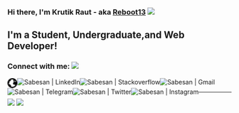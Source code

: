 ### Hi there, I'm Krutik Raut - aka [Reboot13][website] <img src="https://github.com/blackcater/blackcater/raw/master/images/Hi.gif" height="32" />
## I'm a Student, Undergraduate,and Web Developer!


### Connect with me: <img src="https://media.giphy.com/media/LnQjpWaON8nhr21vNW/giphy.gif" height="32">


[<img align="left" alt="Sabesan" height="22px" src="https://raw.githubusercontent.com/iconic/open-iconic/master/svg/globe.svg" />][website]
[<img align="left" alt="Sabesan | LinkedIn" height="22px" src="https://cdn.jsdelivr.net/npm/simple-icons@v3/icons/linkedin.svg" />][linkedin]
[<img align="left" alt="Sabesan | Stackoverflow" height="22px" src="https://cdn.jsdelivr.net/npm/simple-icons@v3/icons/stackoverflow.svg" />][stackoverflow]
<a herf="mailto:reboot13.dev@gmail.com"><img align="left" alt="Sabesan | Gmail" height="22px" src="https://cdn.jsdelivr.net/npm/simple-icons@v3/icons/gmail.svg" /><a>
[<img align="left" alt="Sabesan | Telegram" height="22px" src="https://cdn.jsdelivr.net/npm/simple-icons@v3/icons/telegram.svg" />][telegram]
[<img align="left" alt="Sabesan | Twitter" height="22px" src="https://cdn.jsdelivr.net/npm/simple-icons@v3/icons/twitter.svg" />][twitter]
[<img align="left" alt="Sabesan | Instagram" height="22px" src="https://cdn.jsdelivr.net/npm/simple-icons@v3/icons/instagram.svg" />][instagram]

<br>

<hr>


<img height="150px" src="https://github-readme-stats.vercel.app/api?username=reboot13-git&show_icons=true&hide_title=true&count_private=true" />	<img height="150px" src="https://github-readme-stats.vercel.app/api/top-langs/?username=reboot13-git" />	
</a>

[website]:https://reboot13.com
[linkedin]:https://www.linkedin.com/in/krutik-raut-042b6b1ab/
[stackoverflow]:https://stackoverflow.com/users/13613400/krutik-raut
[telegram]:https://telegram.me/reboot13
[twitter]:https://twitter.com/krutik013
[instagram]:https://instagram.com/reboot13.dev


